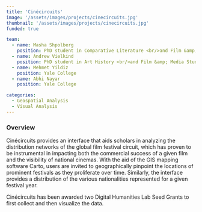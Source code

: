 ```yaml
---
title: 'Cinécircuits'
image: '/assets/images/projects/cinecircuits.jpg'
thumbnail: '/assets/images/projects/cinecircuits.jpg'
funded: true

team:
  - name: Masha Shpolberg
    position: PhD student in Comparative Literature <br/>and Film &amp; Media Studies
  - name: Andrew Vielkind
    position: PhD student in Art History <br/>and Film &amp; Media Studies
  - name: Mehmet Yildiz
    position: Yale College
  - name: Abhi Nayar
    position: Yale College

categories:
  - Geospatial Analysis
  - Visual Analysis
---
```


### Overview

Cinécircuits provides an interface that aids scholars in analyzing the distribution networks of the global film festival circuit, which has proven to be instrumental in impacting both the commercial success of a given film and the visibility of national cinemas. With the aid of the GIS mapping software Carto, users are invited to geographically pinpoint the locations of prominent festivals as they proliferate over time. Similarly, the interface provides a distribution of the various nationalities represented for a given festival year.

Cinécircuits has been awarded two Digital Humanities Lab Seed Grants to first collect and then visualize the data.